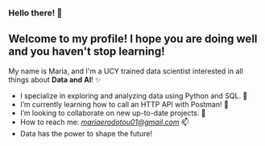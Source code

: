 ### Hello there! 👋
## Welcome to my profile! I hope you are doing well and you haven't stop learning! 

My name is Maria, and I'm a UCY trained data scientist interested in all things about **Data and AI**! ✨

-  I specialize in exploring and analyzing data using Python and SQL. 🔭
-  I’m currently learning how to call an HTTP API with Postman! 🌱
-  I’m looking to collaborate on new up-to-date projects. 👯
-  How to reach me: *mariaerodotou01@gmail.com* 📫
-  Data has the power to shape the future! 

<!--
**erodotou29/erodotou29** is a ✨ _special_ ✨ repository because its `README.md` (this file) appears on your GitHub profile.

Here are some ideas to get you started:

- 🔭 I’m currently working on ...
- 🌱 I’m currently learning ...
- 👯 I’m looking to collaborate on ...
- 🤔 I’m looking for help with ...
- 💬 Ask me about ...
- 📫 How to reach me: ...
- 😄 Pronouns: ...
- ⚡ Fun fact: ...
-->

